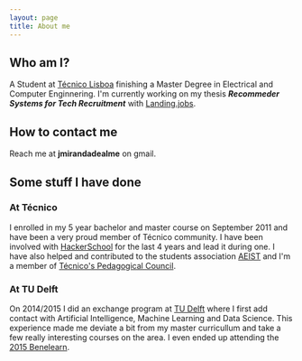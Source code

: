 ```yaml
---
layout: page
title: About me
---
```


## Who am I?

A Student at [Técnico Lisboa](http://tecnico.ulisboa.pt) finishing a Master Degree in Electrical and Computer Enginnering. I'm currently working on my thesis **_Recommeder Systems for Tech Recruitment_** with [Landing.jobs](http://landing.jobs).


## How to contact me

Reach me at __jmirandadealme__ on gmail.

## Some stuff I have done

### At Técnico

I enrolled in my 5 year bachelor and master course on September 2011 and have been a very proud member of Técnico community. I have been involved with [HackerSchool](http://hackerschool.io) for the last 4 years and lead it during one. I have also helped and contributed to the students association [AEIST](http://www.aeist.pt/) and I'm a member of [Técnico's Pedagogical Council](http://conselhopedagogico.tecnico.ulisboa.pt/).

### At TU Delft

On 2014/2015 I did an exchange program at [TU Delft](http://tudelft.nl) where I first add contact with Artificial Intelligence, Machine Learning and Data Science. This experience made me deviate a bit from my master curricullum and take a few really interesting courses on the area. I even ended up attending the [2015 Benelearn](http://www.benelearn2015.nl/).
